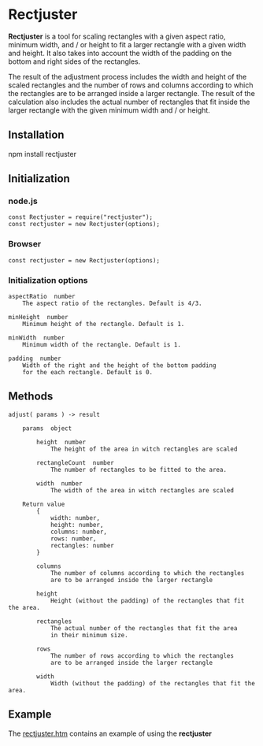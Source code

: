 # Rectjuster
	
**Rectjuster** is a tool for scaling rectangles with a given aspect ratio, minimum width, 
and / or height to fit a larger rectangle with a given width and height. It also takes
into account the width of the padding on the bottom and right sides of the rectangles.

The result of the adjustment process includes the width and height of the scaled rectangles
and the number of rows and columns according to which the rectangles are to be arranged 
inside a larger rectangle. The result of the calculation also includes the actual number of 
rectangles that fit inside the larger rectangle with the given minimum width and / or height.


## Installation

npm install rectjuster


## Initialization

### node.js

          
	const Rectjuster = require("rectjuster");
	const rectjuster = new Rectjuster(options);
          


### Browser

         
	const rectjuster = new Rectjuster(options);
         


### Initialization options

       
	aspectRatio  number
		The aspect ratio of the rectangles. Default is 4/3.
       
	minHeight  number
		Minimum height of the rectangle. Default is 1.
       
	minWidth  number
		Minimum width of the rectangle. Default is 1.
       
	padding  number
		Width of the right and the height of the bottom padding 
		for the each rectangle. Default is 0.
       


## Methods

         
	adjust( params ) -> result
         
		params  object
         
			height  number
				The height of the area in witch rectangles are scaled
         
			rectangleCount  number
				The number of rectangles to be fitted to the area.
         
			width  number
				The width of the area in witch rectangles are scaled
         
		Return value
			{
				width: number,
				height: number,
				columns: number,
				rows: number,
				rectangles: number
			}
         
			columns
				The number of columns according to which the rectangles 
				are to be arranged inside the larger rectangle
	         
			height
				Height (without the padding) of the rectangles that fit the area.
	         
			rectangles
				The actual number of the rectangles that fit the area 
				in their minimum size.
	         
			rows
				The number of rows according to which the rectangles 
				are to be arranged inside the larger rectangle
	         
			width
				Width (without the padding) of the rectangles that fit the area.
	         


## Example

The [rectjuster.htm](https://github.com/ollikekalainen/rectjuster/blob/master/rectjuster.htm) 
contains an example of using the **rectjuster**
